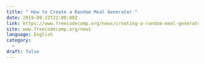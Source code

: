 ```yaml
---
title: " How to Create a Random Meal Generator "
date: 2019-09-22T22:00:00Z
link: https://www.freecodecamp.org/news/creating-a-random-meal-generator/?utm_medium=RSS&utm_source=news.12bit.vn
site: www.freecodecamp.org/news
language: English
category:
  -   
draft: false
---
```


